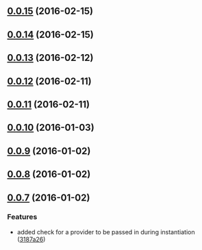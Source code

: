 <a name="0.0.15"></a>
## [0.0.15](https://github.com/cdellinger/entryway/compare/0.0.14...v0.0.15) (2016-02-15)




<a name="0.0.14"></a>
## [0.0.14](https://github.com/cdellinger/entryway/compare/0.0.13...v0.0.14) (2016-02-15)




<a name="0.0.13"></a>
## [0.0.13](https://github.com/cdellinger/entryway/compare/0.0.12...v0.0.13) (2016-02-12)




<a name="0.0.12"></a>
## [0.0.12](https://github.com/cdellinger/entryway/compare/0.0.11...v0.0.12) (2016-02-11)




<a name="0.0.11"></a>
## [0.0.11](https://github.com/cdellinger/entryway/compare/0.0.10...v0.0.11) (2016-02-11)




<a name="0.0.10"></a>
## [0.0.10](https://github.com/cdellinger/entryway/compare/0.0.9...v0.0.10) (2016-01-03)




<a name="0.0.9"></a>
## [0.0.9](https://github.com/cdellinger/entryway/compare/0.0.8...v0.0.9) (2016-01-02)




<a name="0.0.8"></a>
## [0.0.8](https://github.com/cdellinger/entryway/compare/0.0.7...v0.0.8) (2016-01-02)




<a name="0.0.7"></a>
## [0.0.7](https://github.com/cdellinger/entryway/compare/0.0.6...v0.0.7) (2016-01-02)


### Features

* added check for a provider to be passed in during instantiation ([3187a26](https://github.com/cdellinger/entryway/commit/3187a26))



